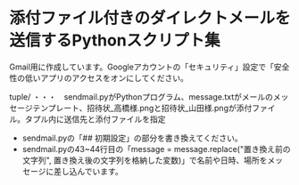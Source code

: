 # 添付ファイル付きのダイレクトメールを送信するPythonスクリプト集

Gmail用に作成しています。Googleアカウントの「セキュリティ」設定で「安全性の低いアプリのアクセスをオンにしてください。

tuple/ ・・・　sendmail.pyがPythonプログラム、message.txtがメールのメッセージテンプレート、招待状_高橋様.pngと招待状_山田様.pngが添付ファイル。タプル内に送信先と添付ファイルを指定
- sendmail.pyの「## 初期設定」の部分を書き換えてください。
- sendmail.pyの43~44行目の「message = message.replace("置き換え前の文字列", 置き換え後の文字列を格納した変数)」で名前や日時、場所をメッセージに差し込んでいます。
